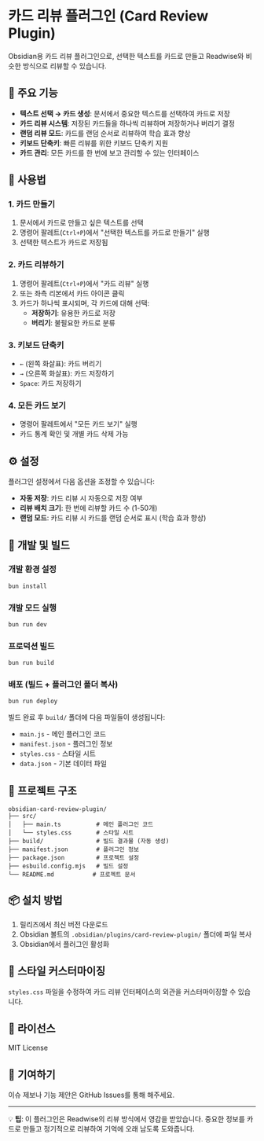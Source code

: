 # 카드 리뷰 플러그인 (Card Review Plugin)

Obsidian용 카드 리뷰 플러그인으로, 선택한 텍스트를 카드로 만들고 Readwise와 비슷한 방식으로 리뷰할 수 있습니다.

## 🎯 주요 기능

- **텍스트 선택 → 카드 생성**: 문서에서 중요한 텍스트를 선택하여 카드로 저장
- **카드 리뷰 시스템**: 저장된 카드들을 하나씩 리뷰하며 저장하거나 버리기 결정
- **랜덤 리뷰 모드**: 카드를 랜덤 순서로 리뷰하여 학습 효과 향상
- **키보드 단축키**: 빠른 리뷰를 위한 키보드 단축키 지원
- **카드 관리**: 모든 카드를 한 번에 보고 관리할 수 있는 인터페이스

## 📝 사용법

### 1. 카드 만들기
1. 문서에서 카드로 만들고 싶은 텍스트를 선택
2. 명령어 팔레트(`Ctrl+P`)에서 "선택한 텍스트를 카드로 만들기" 실행
3. 선택한 텍스트가 카드로 저장됨

### 2. 카드 리뷰하기
1. 명령어 팔레트(`Ctrl+P`)에서 "카드 리뷰" 실행
2. 또는 좌측 리본에서 카드 아이콘 클릭
3. 카드가 하나씩 표시되며, 각 카드에 대해 선택:
   - **저장하기**: 유용한 카드로 저장
   - **버리기**: 불필요한 카드로 분류

### 3. 키보드 단축키
- `←` (왼쪽 화살표): 카드 버리기
- `→` (오른쪽 화살표): 카드 저장하기
- `Space`: 카드 저장하기

### 4. 모든 카드 보기
- 명령어 팔레트에서 "모든 카드 보기" 실행
- 카드 통계 확인 및 개별 카드 삭제 가능

## ⚙️ 설정

플러그인 설정에서 다음 옵션을 조정할 수 있습니다:

- **자동 저장**: 카드 리뷰 시 자동으로 저장 여부
- **리뷰 배치 크기**: 한 번에 리뷰할 카드 수 (1-50개)
- **랜덤 모드**: 카드 리뷰 시 카드를 랜덤 순서로 표시 (학습 효과 향상)

## 🔧 개발 및 빌드

### 개발 환경 설정
```bash
bun install
```

### 개발 모드 실행
```bash
bun run dev
```

### 프로덕션 빌드
```bash
bun run build
```

### 배포 (빌드 + 플러그인 폴더 복사)
```bash
bun run deploy
```

빌드 완료 후 `build/` 폴더에 다음 파일들이 생성됩니다:
- `main.js` - 메인 플러그인 코드
- `manifest.json` - 플러그인 정보
- `styles.css` - 스타일 시트
- `data.json` - 기본 데이터 파일

## 📁 프로젝트 구조

```
obsidian-card-review-plugin/
├── src/
│   ├── main.ts          # 메인 플러그인 코드
│   └── styles.css       # 스타일 시트
├── build/               # 빌드 결과물 (자동 생성)
├── manifest.json        # 플러그인 정보
├── package.json         # 프로젝트 설정
├── esbuild.config.mjs   # 빌드 설정
└── README.md           # 프로젝트 문서
```

## 📦 설치 방법

1. 릴리즈에서 최신 버전 다운로드
2. Obsidian 볼트의 `.obsidian/plugins/card-review-plugin/` 폴더에 파일 복사
3. Obsidian에서 플러그인 활성화

## 🎨 스타일 커스터마이징

`styles.css` 파일을 수정하여 카드 리뷰 인터페이스의 외관을 커스터마이징할 수 있습니다.

## 📄 라이선스

MIT License

## 🤝 기여하기

이슈 제보나 기능 제안은 GitHub Issues를 통해 해주세요.

---

💡 **팁**: 이 플러그인은 Readwise의 리뷰 방식에서 영감을 받았습니다. 중요한 정보를 카드로 만들고 정기적으로 리뷰하여 기억에 오래 남도록 도와줍니다.
